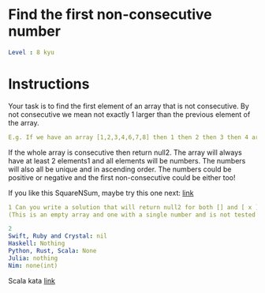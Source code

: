 # Find the first non-consecutive number

```yaml
Level : 8 kyu
```



# Instructions
Your task is to find the first element of an array that is not consecutive.
By not consecutive we mean not exactly 1 larger than the previous element of the array.

```yaml
E.g. If we have an array [1,2,3,4,6,7,8] then 1 then 2 then 3 then 4 are all consecutive but 6 is not, so that's the first non-consecutive number.
```

If the whole array is consecutive then return null2.
The array will always have at least 2 elements1 and all elements will be numbers.
The numbers will also all be unique and in ascending order.
The numbers could be positive or negative and the first non-consecutive could be either too!

If you like this SquareNSum, maybe try this one next: [link](https://www.codewars.com/kata/represent-array-of-numbers-as-ranges)

```yaml
1 Can you write a solution that will return null2 for both [] and [ x ] though? 
(This is an empty array and one with a single number and is not tested for, but you can write your own example test. )
```

```yaml
2
Swift, Ruby and Crystal: nil
Haskell: Nothing
Python, Rust, Scala: None
Julia: nothing
Nim: none(int)
```

Scala kata [link](https://www.codewars.com/kata/58f8a3a27a5c28d92e000144/train/scala)